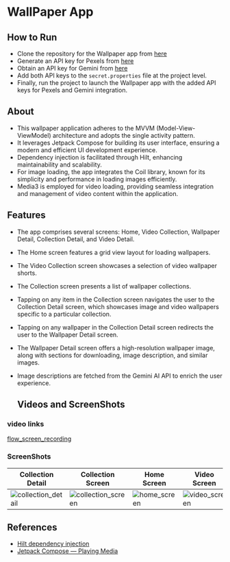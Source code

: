 
# WallPaper App

## How to Run
- Clone the repository for the Wallpaper app from [here](https://github.com/Abhi8358/WallPaper)
- Generate an API key for Pexels from [here](https://www.pexels.com/api/)
- Obtain an API key for Gemini from [here](https://ai.google.dev/gemini-api/docs/api-key)
- Add both API keys to the `secret.properties` file at the project level.
- Finally, run the project to launch the Wallpaper app with the added API keys for Pexels and Gemini integration.

## About

- This wallpaper application adheres to the MVVM (Model-View-ViewModel) architecture and adopts the single activity pattern.
- It leverages Jetpack Compose for building its user interface, ensuring a modern and efficient UI development experience. 
- Dependency injection is facilitated through Hilt, enhancing maintainability and scalability.
- For image loading, the app integrates the Coil library, known for its simplicity and performance in loading images efficiently.
- Media3 is employed for video loading, providing seamless integration and management of video content within the application.


## Features
- The app comprises several screens: Home, Video Collection, Wallpaper Detail, Collection Detail, and Video Detail.
- The Home screen features a grid view layout for loading wallpapers.
- The Video Collection screen showcases a selection of video wallpaper shorts.
- The Collection screen presents a list of wallpaper collections.
- Tapping on any item in the Collection screen navigates the user to the Collection Detail screen, which showcases image and video wallpapers specific to a particular collection.
- Tapping on any wallpaper in the Collection Detail screen redirects the user to the Wallpaper Detail screen.
- The Wallpaper Detail screen offers a high-resolution wallpaper image, along with sections for downloading, image description, and similar images.
- Image descriptions are fetched from the Gemini AI API to enrich the user experience.

  ## Videos and ScreenShots

### video links <br>

[flow_screen_recording](https://drive.google.com/file/d/1V8RLi0BRX5OdVq6A3ReFbAphxzjKNRGE/view?usp=sharing) <br>

### ScreenShots <br>

| Collection Detail     | Collection Screen    | Home Screen           | Video Screen          | Wallpaper Description | Wallpaper Detail      | wallpaper |
| ------------- | ------------- | ------------- | ------------- | ------------- | ------------- | ------------- |
| ![collection_detail](https://github.com/Abhi8358/WallPaper/assets/83907876/48518bf4-4d51-4dc6-b20f-fc3f6294a717) | ![collection_screen](https://github.com/Abhi8358/WallPaper/assets/83907876/1d677a9c-e321-4e85-9adb-886fbc1c2a2a) | ![home_screen](https://github.com/Abhi8358/WallPaper/assets/83907876/e3187573-73a5-4191-82c0-30d703c09abc) | ![video_screen](https://github.com/Abhi8358/WallPaper/assets/83907876/5a323c96-0457-45c7-86c1-9963d6f70d45) | ![wallpaper_description](https://github.com/Abhi8358/WallPaper/assets/83907876/465ad89b-75fa-46c3-a1aa-fe1a90cc92dc) | ![wallpaper_detail](https://github.com/Abhi8358/WallPaper/assets/83907876/d38e255d-f940-4f31-ab92-dd3e2e153c6c) | ![wallpaper](https://github.com/Abhi8358/WallPaper/assets/83907876/7427ddad-7f62-4d5a-99df-c790778b77c7) |



## References

- [Hilt dependency injection](https://developer.android.com/training/dependency-injection/hilt-android)
- [Jetpack Compose — Playing Media](https://proandroiddev.com/learn-with-code-jetpack-compose-playing-media-part-3-3792bdfbe1ea)
